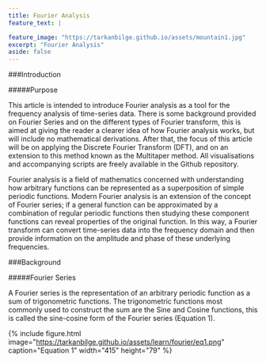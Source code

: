```yaml
---
title: Fourier Analysis
feature_text: |

feature_image: "https://tarkanbilge.github.io/assets/mountain1.jpg"
excerpt: "Fourier Analysis"
aside: false
---
```


###Introduction

#####Purpose

This article is intended to introduce Fourier analysis as a tool for the frequency analysis of time-series data. There is some background provided on Fourier Series and on the different types of Fourier transform, this is aimed at giving the reader a clearer idea of how Fourier analysis works, but will include no mathematical derivations.
After that, the focus of this article will be on applying the Discrete Fourier Transform (DFT), and on an extension to this method known as the Multitaper method. All visualisations and accompanying scripts are freely available in the Github repository.

Fourier analysis is a field of mathematics concerned with understanding how arbitrary functions can be represented as a superposition of simple periodic functions. Modern Fourier analysis is an extension of the concept of Fourier series; if a general function can be approximated by a combination of regular periodic functions then studying these component functions can reveal properties of the original function. In this way, a Fourier transform can convert time-series data into the frequency domain and then provide information on the amplitude and phase of these underlying frequencies.

###Background

#####Fourier Series

A Fourier series is the representation of an arbitrary periodic function as a sum of trigonometric functions. The trigonometric functions most commonly used to construct the sum are the Sine and Cosine functions, this is called the sine-cosine form of the Fourier series (Equation 1).

{% include figure.html image="https://tarkanbilge.github.io/assets/learn/fourier/eq1.png" caption="Equation 1" width="415" height="79" %}
